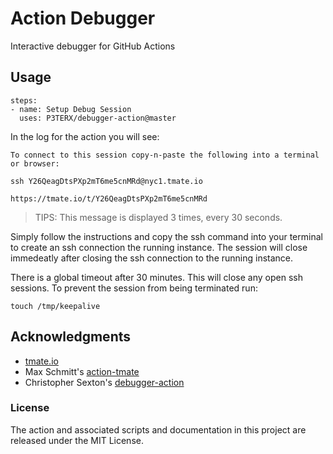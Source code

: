 # Action Debugger #

Interactive debugger for GitHub Actions

## Usage

```
steps:
- name: Setup Debug Session
  uses: P3TERX/debugger-action@master
```

In the log for the action you will see:

```
To connect to this session copy-n-paste the following into a terminal or browser:

ssh Y26QeagDtsPXp2mT6me5cnMRd@nyc1.tmate.io

https://tmate.io/t/Y26QeagDtsPXp2mT6me5cnMRd
```
> TIPS: This message is displayed 3 times, every 30 seconds.

Simply follow the instructions and copy the ssh command into your terminal to create an ssh connection the running instance. The session will close immedeatly after closing the ssh connection to the running instance.

There is a global timeout after 30 minutes. This will close any open ssh sessions. To prevent the session from being terminated run:

```
touch /tmp/keepalive
```

## Acknowledgments

* [tmate.io](https://tmate.io)
* Max Schmitt's [action-tmate](https://github.com/mxschmitt/action-tmate)
* Christopher Sexton's [debugger-action](https://github.com/csexton/debugger-action)

### License

The action and associated scripts and documentation in this project are released under the MIT License.

